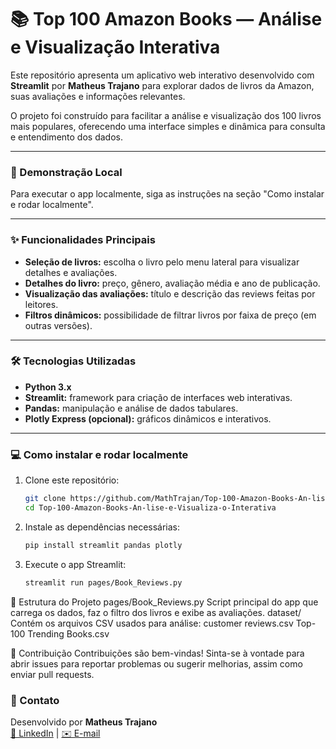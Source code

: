 # 📚 Top 100 Amazon Books — Análise e Visualização Interativa

Este repositório apresenta um aplicativo web interativo desenvolvido com **Streamlit** por **Matheus Trajano** para explorar dados de livros da Amazon, suas avaliações e informações relevantes.

O projeto foi construído para facilitar a análise e visualização dos 100 livros mais populares, oferecendo uma interface simples e dinâmica para consulta e entendimento dos dados.

---

### 🚀 Demonstração Local

Para executar o app localmente, siga as instruções na seção "Como instalar e rodar localmente".

---

### ✨ Funcionalidades Principais

- **Seleção de livros:** escolha o livro pelo menu lateral para visualizar detalhes e avaliações.  
- **Detalhes do livro:** preço, gênero, avaliação média e ano de publicação.  
- **Visualização das avaliações:** título e descrição das reviews feitas por leitores.  
- **Filtros dinâmicos:** possibilidade de filtrar livros por faixa de preço (em outras versões).  

---

### 🛠️ Tecnologias Utilizadas

- **Python 3.x**  
- **Streamlit:** framework para criação de interfaces web interativas.  
- **Pandas:** manipulação e análise de dados tabulares.  
- **Plotly Express (opcional):** gráficos dinâmicos e interativos.  

---

### 💻 Como instalar e rodar localmente

1. Clone este repositório:
   ```bash
   git clone https://github.com/MathTrajan/Top-100-Amazon-Books-An-lise-e-Visualiza-o-Interativa.git
   cd Top-100-Amazon-Books-An-lise-e-Visualiza-o-Interativa
2. Instale as dependências necessárias:
   ```bash
   pip install streamlit pandas plotly
3. Execute o app Streamlit:
   ```bash
   streamlit run pages/Book_Reviews.py

📁 Estrutura do Projeto
pages/Book_Reviews.py
Script principal do app que carrega os dados, faz o filtro dos livros e exibe as avaliações.
dataset/
Contém os arquivos CSV usados para análise:
customer reviews.csv
Top-100 Trending Books.csv

🤝 Contribuição
Contribuições são bem-vindas!
Sinta-se à vontade para abrir issues para reportar problemas ou sugerir melhorias, assim como enviar pull requests.

### 📩 Contato

Desenvolvido por **Matheus Trajano**  
[💼 LinkedIn](https://www.linkedin.com/in/matheus-trajano-5179a7378) | [✉️ E-mail](mailto:matheustrajano454@gmail.com)


